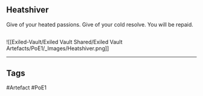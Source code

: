 ## Heatshiver
Give of your heated passions.
Give of your cold resolve.
You will be repaid.
##
![[Exiled-Vault/Exiled Vault Shared/Exiled Vault Artefacts/PoE1/_Images/Heatshiver.png]]

---
## Tags
#Artefact
#PoE1